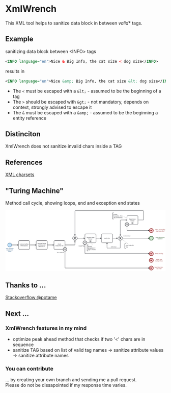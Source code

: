 # XmlWrench
This XML tool helps to sanitize data block in between *valid** tags.

## Example
sanitizing data block between &lt;INFO&gt; tags  
```xml
<INFO language="en">Nice & Big Info, the cat size < dog size</INFO>
```
results in
```xml
<INFO language="en">Nice &amp; Big Info, the cat size &lt; dog size</INFO>
```

- The ```<``` must be escaped with a ```&lt;``` - assumed to be the beginning of a tag
- The ```>``` should be escaped with ```&gt;``` - not mandatory, depends on context, strongly advised to escape it
- The ```&``` must be escaped with a ```&amp;``` - assumed to be the beginning a entity reference


## Distinciton
XmlWrench does not sanitize invalid chars inside a TAG

## References
[XML charsets](https://www.w3.org/TR/xml/#charsets)

## "Turing Machine"  
Method call cycle, showing loops, end and exception end states  

![XML Wrench method call sequence](https://github.com/inspired-codes/XmlWrench/blob/main/Documentation/XML%20Data%20Wrench.bpmn.png)

## Thanks to ...
[Stackoverflow @potame](https://stackoverflow.com/questions/730133/what-are-invalid-characters-in-xml)

## Next ...
### XmlWrench features in my mind
- optimize peak ahead method that checks if two '&lt;' chars are in sequence
- sanitize TAG based on list of valid tag names
-> sanitize attribute values
-> sanitize attribute names


### You can contribute 
... by creating your own branch and sending me a pull request.  
Please do not be dissapointed if my response time varies.  

